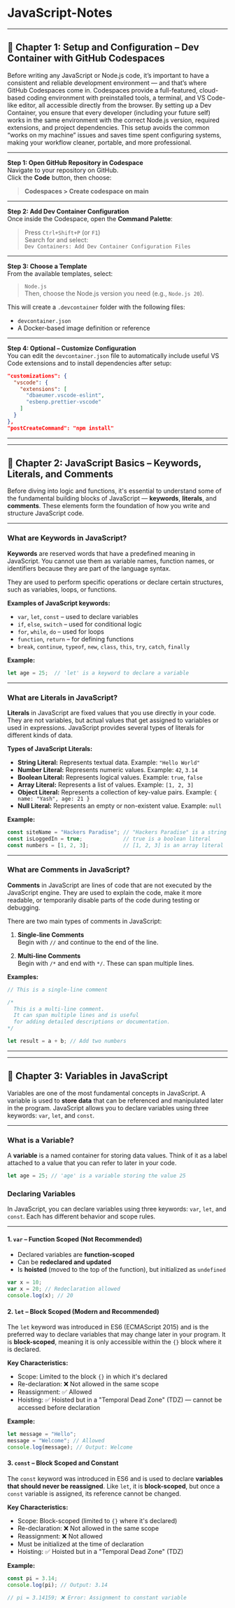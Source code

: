 # JavaScript-Notes

---

## 📘 Chapter 1: Setup and Configuration – Dev Container with GitHub Codespaces

Before writing any JavaScript or Node.js code, it’s important to have a consistent and reliable development environment — and that’s where GitHub Codespaces come in. Codespaces provide a full-featured, cloud-based coding environment with preinstalled tools, a terminal, and VS Code-like editor, all accessible directly from the browser. By setting up a Dev Container, you ensure that every developer (including your future self) works in the same environment with the correct Node.js version, required extensions, and project dependencies. This setup avoids the common “works on my machine” issues and saves time spent configuring systems, making your workflow cleaner, portable, and more professional.

---

**Step 1: Open GitHub Repository in Codespace**  
Navigate to your repository on GitHub.  
Click the **Code** button, then choose:  
> **Codespaces > Create codespace on main**

---

**Step 2: Add Dev Container Configuration**  
Once inside the Codespace, open the **Command Palette**:  
> Press `Ctrl+Shift+P` (or `F1`)  
Search for and select:  
> `Dev Containers: Add Dev Container Configuration Files`

---

**Step 3: Choose a Template**  
From the available templates, select:  
> `Node.js`  
Then, choose the Node.js version you need (e.g., `Node.js 20`).

This will create a `.devcontainer` folder with the following files:
- `devcontainer.json`
- A Docker-based image definition or reference

---

**Step 4: Optional – Customize Configuration**  
You can edit the `devcontainer.json` file to automatically include useful VS Code extensions and to install dependencies after setup:

```json
"customizations": {
  "vscode": {
    "extensions": [
      "dbaeumer.vscode-eslint",
      "esbenp.prettier-vscode"
    ]
  }
},
"postCreateCommand": "npm install"
```
---
---

## 📘 Chapter 2: JavaScript Basics – Keywords, Literals, and Comments

Before diving into logic and functions, it's essential to understand some of the fundamental building blocks of JavaScript — **keywords**, **literals**, and **comments**. These elements form the foundation of how you write and structure JavaScript code.

---

### What are Keywords in JavaScript?

**Keywords** are reserved words that have a predefined meaning in JavaScript. You cannot use them as variable names, function names, or identifiers because they are part of the language syntax.

They are used to perform specific operations or declare certain structures, such as variables, loops, or functions.

**Examples of JavaScript keywords:**

- `var`, `let`, `const` – used to declare variables  
- `if`, `else`, `switch` – used for conditional logic  
- `for`, `while`, `do` – used for loops  
- `function`, `return` – for defining functions  
- `break`, `continue`, `typeof`, `new`, `class`, `this`, `try`, `catch`, `finally`

**Example:**
```js
let age = 25;  // 'let' is a keyword to declare a variable
```
---
### What are Literals in JavaScript?

**Literals** in JavaScript are fixed values that you use directly in your code. They are not variables, but actual values that get assigned to variables or used in expressions. JavaScript provides several types of literals for different kinds of data.

**Types of JavaScript Literals:**

- **String Literal:** Represents textual data. Example: `"Hello World"`
- **Number Literal:** Represents numeric values. Example: `42`, `3.14`
- **Boolean Literal:** Represents logical values. Example: `true`, `false`
- **Array Literal:** Represents a list of values. Example: `[1, 2, 3]`
- **Object Literal:** Represents a collection of key-value pairs. Example: `{ name: "Yash", age: 21 }`
- **Null Literal:** Represents an empty or non-existent value. Example: `null`

**Example:**
```js
const siteName = "Hackers Paradise"; // "Hackers Paradise" is a string literal
const isLoggedIn = true;             // true is a boolean literal
const numbers = [1, 2, 3];           // [1, 2, 3] is an array literal
```
---
### What are Comments in JavaScript?

**Comments** in JavaScript are lines of code that are not executed by the JavaScript engine. They are used to explain the code, make it more readable, or temporarily disable parts of the code during testing or debugging.

There are two main types of comments in JavaScript:

1. **Single-line Comments**  
   Begin with `//` and continue to the end of the line.

2. **Multi-line Comments**  
   Begin with `/*` and end with `*/`. These can span multiple lines.

**Examples:**

```js
// This is a single-line comment

/*
  This is a multi-line comment.
  It can span multiple lines and is useful
  for adding detailed descriptions or documentation.
*/

let result = a + b; // Add two numbers
```
---
---
## 📘 Chapter 3: Variables in JavaScript

Variables are one of the most fundamental concepts in JavaScript. A variable is used to **store data** that can be referenced and manipulated later in the program. JavaScript allows you to declare variables using three keywords: `var`, `let`, and `const`.

---

### What is a Variable?

A **variable** is a named container for storing data values. Think of it as a label attached to a value that you can refer to later in your code.

```js
let age = 25; // 'age' is a variable storing the value 25
```
### Declaring Variables

In JavaScript, you can declare variables using three keywords: `var`, `let`, and `const`. Each has different behavior and scope rules.

---

#### 1. `var` – Function Scoped (Not Recommended)

- Declared variables are **function-scoped**
- Can be **redeclared and updated**
- Is **hoisted** (moved to the top of the function), but initialized as `undefined`

```js
var x = 10;
var x = 20; // Redeclaration allowed
console.log(x); // 20
```
#### 2. `let` – Block Scoped (Modern and Recommended)

The `let` keyword was introduced in ES6 (ECMAScript 2015) and is the preferred way to declare variables that may change later in your program. It is **block-scoped**, meaning it is only accessible within the `{}` block where it is declared.

**Key Characteristics:**

- Scope: Limited to the block `{}` in which it's declared
- Re-declaration: ❌ Not allowed in the same scope
- Reassignment: ✅ Allowed
- Hoisting: ✅ Hoisted but in a "Temporal Dead Zone" (TDZ) — cannot be accessed before declaration

**Example:**

```js
let message = "Hello";
message = "Welcome"; // Allowed
console.log(message); // Output: Welcome
```
#### 3. `const` – Block Scoped and Constant

The `const` keyword was introduced in ES6 and is used to declare **variables that should never be reassigned**. Like `let`, it is **block-scoped**, but once a `const` variable is assigned, its reference cannot be changed.

**Key Characteristics:**

- Scope: Block-scoped (limited to `{}` where it's declared)
- Re-declaration: ❌ Not allowed in the same scope
- Reassignment: ❌ Not allowed
- Must be initialized at the time of declaration
- Hoisting: ✅ Hoisted but in a "Temporal Dead Zone" (TDZ)

**Example:**

```js
const pi = 3.14;
console.log(pi); // Output: 3.14

// pi = 3.14159; ❌ Error: Assignment to constant variable
```






